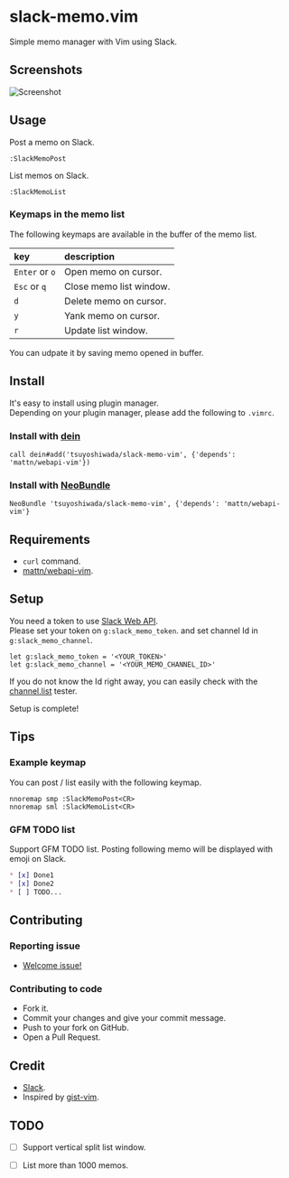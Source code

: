 slack-memo.vim
==============

Simple memo manager with Vim using Slack.


## Screenshots

![Screenshot](https://raw.githubusercontent.com/tsuyoshiwada/slack-memo-vim/images/screenshot.gif)


## Usage

Post a memo on Slack.

```vim
:SlackMemoPost
```

List memos on Slack.

```vim
:SlackMemoList
```


### Keymaps in the memo list

The following keymaps are available in the buffer of the memo list.

| key            | description             |
|:---------------|:------------------------|
| `Enter` or `o` | Open memo on cursor.    |
| `Esc` or `q`   | Close memo list window. |
| `d`            | Delete memo on cursor.  |
| `y`            | Yank memo on cursor.    |
| `r`            | Update list window.     |

You can udpate it by saving memo opened in buffer.


## Install

It's easy to install using plugin manager.  
Depending on your plugin manager, please add the following to `.vimrc`.

### Install with [dein](https://github.com/Shougo/dein.vim)

```vim
call dein#add('tsuyoshiwada/slack-memo-vim', {'depends': 'mattn/webapi-vim'})
```

### Install with [NeoBundle](https://github.com/Shougo/neobundle.vim)

```vim
NeoBundle 'tsuyoshiwada/slack-memo-vim', {'depends': 'mattn/webapi-vim'}
```



## Requirements

* `curl` command.
* [mattn/webapi-vim](https://github.com/mattn/webapi-vim).



## Setup

You need a token to use [Slack Web API](https://api.slack.com/web).  
Please set your token on `g:slack_memo_token`. and set channel Id in `g:slack_memo_channel`.

```vim
let g:slack_memo_token = '<YOUR_TOKEN>'
let g:slack_memo_channel = '<YOUR_MEMO_CHANNEL_ID>'
```

If you do not know the Id right away, you can easily check with the [channel.list](https://api.slack.com/methods/channels.list/test) tester.

Setup is complete!



## Tips

### Example keymap

You can post / list easily with the following keymap.

```vim
nnoremap smp :SlackMemoPost<CR>
nnoremap sml :SlackMemoList<CR>
```

### GFM TODO list

Support GFM TODO list. Posting following memo will be displayed with emoji on Slack.

```markdown
* [x] Done1
* [x] Done2
* [ ] TODO...
```



## Contributing

### Reporting issue

* [Welcome issue!](https://github.com/tsuyoshiwada/slack-memo-vim/issues)

### Contributing to code

* Fork it.
* Commit your changes and give your commit message.
* Push to your fork on GitHub.
* Open a Pull Request.


## Credit

* [Slack](https://slack.com/).
* Inspired by [gist-vim](https://github.com/mattn/gist-vim).



## TODO

* [ ] Support vertical split list window.
* [ ] List more than 1000 memos.


